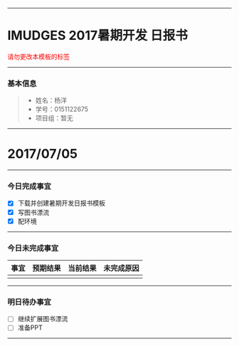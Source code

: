 ------
# IMUDGES 2017暑期开发 日报书
<span style="color:red">请勿更改本模板的标签</span>

-------


### 基本信息
> * 姓名：杨洋
> * 学号：0151122675
> * 项目组：暂无

-------


# 2017/07/05

-------

### 今日完成事宜
- [x]  下载并创建暑期开发日报书模板
- [x]  写图书漂流
- [x]  配环境

-----
### 今日未完成事宜


| 事宜     |预期结果| 当前结果  | 未完成原因   | 
| --------   | -----:  | -----:  | :----:  |
|    |   |   |   |


------
### 明日待办事宜
- [ ] 继续扩展图书漂流
- [ ] 准备PPT
-------
